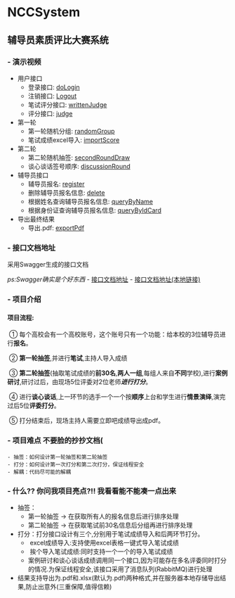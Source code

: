 # NCCSystem
## 辅导员素质评比大赛系统
###   - 演示视频 
- 用户接口
	- 登录接口: [doLogin](https://github.com/konoechoda/NCCSystem/blob/master/Demo%20video/doLogin.mp4)
	- 注销接口: [Logout](https://github.com/konoechoda/NCCSystem/blob/master/Demo%20video/Logout.mp4)
   	- 笔试评分接口: [writtenJudge](https://github.com/konoechoda/NCCSystem/raw/master/Demo%20video/writtenJudge.mp4)
	- 评分接口: [judge](https://github.com/konoechoda/NCCSystem/raw/master/Demo%20video/judge.mp4)
 - 第一轮
 	- 第一轮随机分组: [randomGroup](https://github.com/konoechoda/NCCSystem/raw/master/Demo%20video/randomGroup.mp4)
  	- 笔试成绩excel导入: [importScore](https://github.com/konoechoda/NCCSystem/raw/master/Demo%20video/importScore.mp4)
- 第二轮
	- 第二轮随机抽签: [secondRoundDraw](https://github.com/konoechoda/NCCSystem/raw/master/Demo%20video/secondRoundDraw.mp4)
 	- 谈心谈话签号顺序: [discussionRound](https://github.com/konoechoda/NCCSystem/raw/master/Demo%20video/discussionRound.mp4)
- 辅导员接口
	- 辅导员报名: [register](https://github.com/konoechoda/NCCSystem/raw/master/Demo%20video/register.mp4)
 	- 删除辅导员报名信息: [delete](https://github.com/konoechoda/NCCSystem/raw/master/Demo%20video/delete.mp4)
  	- 根据姓名查询辅导员报名信息: [queryByName](https://github.com/konoechoda/NCCSystem/raw/master/Demo%20video/queryByName.mp4)
  	- 根据身份证查询辅导员报名信息: [queryByIdCard](https://github.com/konoechoda/NCCSystem/raw/master/Demo%20video/queryByIdCard.mp4)
- 导出最终结果
	- 导出.pdf: [exportPdf](https://github.com/konoechoda/NCCSystem/raw/master/Demo%20video/exportPdf.mp4)

###   - 接口文档地址

采用Swagger生成的接口文档

*ps:Swagger确实是个好东西*
	- [接口文档地址](http://htmlpreview.github.io/?https://github.com/konoechoda/NCCSystem/blob/master/apiDoc/Swagger%20UI.html)
	- [接口文档地址(本地链接)](http://localhost:8082/swagger-ui.html#/)

###   - 项目介绍

#### 项目流程:

​		①  每个高校会有一个高校账号，这个账号只有一个功能：给本校的3位辅导员进行**报名**。

​		②  **第一轮抽签**,并进行**笔试**,主持人导入成绩

​		③  **第二轮抽签**(抽取笔试成绩的**前30名**,**两人一组**,每组人来自**不同**学校),进行**案例研讨**,研讨过后，由现场5位评委对2位老师***进行打分***。

​		④  进行**谈心谈话**,上一环节的选手一个一个按**顺序**上台和学生进行**情景演绎**,演完过后5位**评委打分**。

​		⑤  打分结束后，现场主持人需要立即吧成绩导出成pdf。

###   - 项目难点 不要脸的抄抄文档(

	- 抽签：如何设计第一轮抽签和第二轮抽签
	- 打分：如何设计第一次打分和第二次打分，保证线程安全
	- 解耦：代码尽可能的解耦

###   - 什么?? 你问我项目亮点?!! 我看看能不能凑一点出来

 - 抽签：
   - 第一轮抽签 -> 在获取所有人的报名信息后进行排序处理
   - 第二轮抽签 -> 在获取笔试前30名信息后分组再进行排序处理
 - 打分：打分接口设计有三个,分别用于笔试成绩导入和后两环节打分。
   - ​	excel成绩导入:支持使用excel表格一键式导入笔试成绩
   - ​    挨个导入笔试成绩:同时支持一个一个的导入笔试成绩
   - ​    案例研讨和谈心谈话成绩调用同一个接口,因为可能存在多名评委同时打分的情况.为保证线程安全,该接口采用了消息队列(RabbitMQ)进行处理
 - 结果支持导出为.pdf和.xlsx(默认为.pdf)两种格式,并在服务器本地存储导出结果,防止出意外(三重保障,值得信赖)

